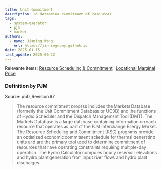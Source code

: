 ```yaml
---
title: Unit Commitment
description: To determine commitment of resources.
tags:
  - system-operator
  - pjm
  - market
authors:
  - name: Jinning Wang
    url: https://jinningwang.github.io
date: 2025-03-15
last_update: 2025-06-22
---
```


Relevante items: [Resource Scheduling & Commitment](/wiki/resource-scheduling-commitment) &nbsp; [Locational Marginal Price](/wiki/locational-marginal-price)

### Definition by PJM

Source: <d-cite key="pjm2025m14d"></d-cite> p50, Revision 67

> The resource commitment process includes the Markets Database (formerly the Unit Commitment Database or UCDB) and the functions of Hydro Scheduler and the Dispatch Management Tool (DMT).
> The Markets Database is a large database containing information on each resource that operates as part of the PJM Interchange Energy Market.
> The Resource Scheduling and Commitment (RSC) programs provide an optimized economic commitment schedule for thermal generating units and are the primary tool used to determine commitment of resources that have operating constraints requiring multiple-day operation.
> The Hydro Calculator computes hourly reservoir elevations and hydro plant generation from input river flows and hydro plant discharges.

